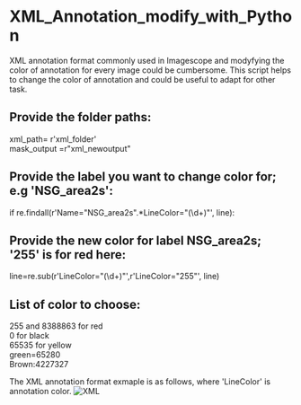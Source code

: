 # XML_Annotation_modify_with_Python
XML annotation format commonly used in Imagescope and modyfying the color of annotation for every image could be cumbersome. This script helps to change the color of annotation and could be useful to adapt for other task.

## Provide the folder paths:
xml_path= r'xml_folder' <br />
mask_output =r"xml_newoutput" <br />

## Provide the label you want to change color for; e.g 'NSG_area2s':
if re.findall(r'Name=\"NSG_area2s\".*LineColor=\"(\d+)\"', line): <br />
## Provide the new color for label NSG_area2s; '255' is for red here:
line=re.sub(r'LineColor=\"(\d+)\"',r'LineColor="255"', line) <br />

## List of color to choose: 
255 and 8388863 for red <br />
0 for black  <br />
65535 for yellow <br />
green=65280 <br />
Brown:4227327 <br />



The XML annotation format exmaple is as follows, where 'LineColor' is annotation color.
![XML](https://user-images.githubusercontent.com/65933407/221015131-12c7c22f-5bf8-4cdb-95d5-8a739022ca09.png)
